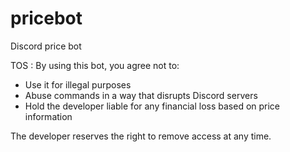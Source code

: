 # pricebot
Discord price bot

TOS :
By using this bot, you agree not to:
- Use it for illegal purposes
- Abuse commands in a way that disrupts Discord servers
- Hold the developer liable for any financial loss based on price information

The developer reserves the right to remove access at any time.

